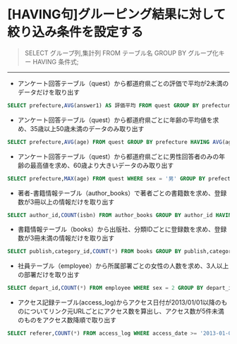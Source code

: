 # [HAVING句]グルーピング結果に対して絞り込み条件を設定する  

> SELECT グループ列,集計列 FROM テーブル名 GROUP BY グループ化キー HAVING 条件式;

***

* アンケート回答テーブル（quest）から都道府県ごとの評価で平均が2未満のデータだけを取り出す

```sql
SELECT prefecture,AVG(answer1) AS 評価平均 FROM quest GROUP BY prefecture HAVING AVG(answer1) < 2;
```

* アンケート回答テーブル（quest）から都道府県ごとに年齢の平均値を求め、35歳以上50歳未満のデータのみ取り出す

```sql
SELECT prefecture,AVG(age) FROM quest GROUP BY prefecture HAVING AVG(age) BETWEEN 35 AND 49;
```

* アンケート回答テーブル（quest）から都道府県ごとに男性回答者のみの年齢の最高値を求め、60歳より大きいデータのみ取り出す

```sql
SELECT prefecture,MAX(age) FROM quest WHERE sex = '男' GROUP BY prefecture HAVING MAX(age) > 60;
```

* 著者-書籍情報テーブル（author_books）で著者ごとの書籍数を求め、登録数が3冊以上の情報だけを取り出す

```sql
SELECT author_id,COUNT(isbn) FROM author_books GROUP BY author_id HAVING COUNT(isbn) >= 3;
```

* 書籍情報テーブル（books）から出版社、分類IDごとに登録数を求め、登録数が3冊未満の情報だけを取り出す

```sql
SELECT publish,category_id,COUNT(*) FROM books GROUP BY publish,category_id HAVING COUNT(*) < 3;
```

* 社員テーブル（employee）から所属部署ごとの女性の人数を求め、3人以上の部署だけを取り出す

```sql
SELECT depart_id,COUNT(*) FROM employee WHERE sex = 2 GROUP BY depart_id HAVING COUNT(*) >= 3;
```

* アクセス記録テーブル(access_log)からアクセス日付が2013/01/01以降のものについてリンク元URLごとにアクセス数を算出し、アクセス数が5件未満のものをアクセス数降順で取り出す

```sql
SELECT referer,COUNT(*) FROM access_log WHERE access_date >= '2013-01-01' GROUP BY referer HAVING COUNT(*) < 5 ORDER BY COUNT(*) DESC;
```
